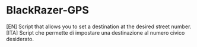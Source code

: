 # BlackRazer-GPS
[EN] Script that allows you to set a destination at the desired street number.
[ITA] Script che permette di impostare una destinazione al numero civico desiderato.

